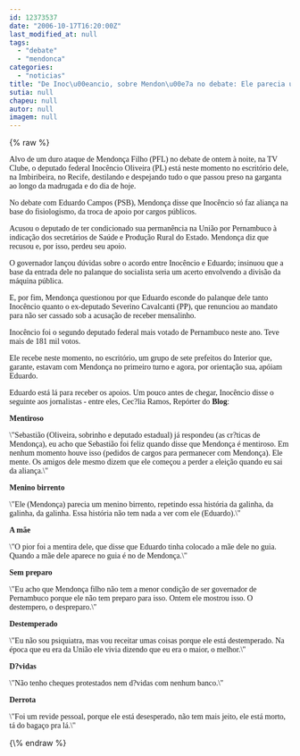 ```yaml
---
id: 12373537
date: "2006-10-17T16:20:00Z"
last_modified_at: null
tags:
  - "debate"
  - "mendonca"
categories:
  - "noticias"
title: "De Inoc\u00eancio, sobre Mendon\u00e7a no debate: Ele parecia um menino birrento"
sutia: null
chapeu: null
autor: null
imagem: null
---
```

{\% raw %}
<p><P><FONT face=Verdana>Alvo de um duro ataque de Mendonça Filho (PFL) no debate de ontem à noite, na TV Clube, o deputado federal Inocêncio Oliveira (PL) está neste momento no escritório dele, na Imbiribeira, no Recife, destilando e despejando tudo o que passou preso na garganta ao longo da madrugada e do dia de hoje.</FONT></P></p>
<p><P><FONT face=Verdana>No debate com Eduardo Campos (PSB), Mendonça disse que Inocêncio só faz aliança na base do fisiologismo, da troca de apoio por cargos públicos. </FONT></P></p>
<p><P><FONT face=Verdana>Acusou o deputado de ter condicionado sua permanência na União por Pernambuco à indicação dos secretários de Saúde e Produção Rural do Estado. Mendonça diz que recusou e, por isso, perdeu seu apoio.</FONT></P></p>
<p><P><FONT face=Verdana>O governador lançou dúvidas sobre o acordo entre Inocêncio e Eduardo; insinuou que a base da entrada dele no palanque do socialista seria um acerto envolvendo a divisão da máquina pública. </FONT></P></p>
<p><P><FONT face=Verdana>E, por fim, Mendonça questionou por que Eduardo esconde do palanque dele tanto Inocêncio quanto o ex-deputado Severino Cavalcanti (PP), que renunciou ao mandato para não ser cassado sob a acusação de receber mensalinho.</FONT></P></p>
<p><P><FONT face=Verdana>Inocêncio foi o segundo deputado federal mais votado de Pernambuco neste ano. Teve mais de 181 mil votos. </FONT></P></p>
<p><P><FONT face=Verdana>Ele recebe neste momento, no escritório, um grupo de sete prefeitos do Interior que, garante, estavam com Mendonça no primeiro turno e agora, por orientação sua, apóiam Eduardo.</FONT></P></p>
<p><P><FONT face=Verdana>Eduardo está lá para receber os apoios. Um pouco antes de chegar, Inocêncio disse o seguinte aos jornalistas - entre eles, Cec?lia Ramos, Repórter do <STRONG>Blog</STRONG>:</FONT></P></p>
<p><P><FONT face=Verdana><STRONG>Mentiroso</STRONG></FONT></P></p>
<p><P><FONT face=Verdana>\"Sebastião (Oliveira, sobrinho e deputado estadual) já respondeu (as cr?ticas de Mendonça), eu acho que Sebastião foi feliz quando disse que Mendonça é mentiroso. Em nenhum momento houve isso (pedidos de cargos para permanecer com Mendonça). Ele mente. Os amigos dele mesmo dizem que ele começou a perder a eleição quando eu sai da aliança.\"</FONT></P></p>
<p><P><FONT face=Verdana><STRONG>Menino birrento</STRONG></FONT></P></p>
<p><P><FONT face=Verdana>\"Ele (Mendonça) parecia um menino birrento, repetindo essa história da galinha, da galinha, da galinha. Essa história não tem nada a ver com ele (Eduardo).\"</FONT></P></p>
<p><P><FONT face=Verdana><STRONG>A mãe</STRONG></FONT></P></p>
<p><P><FONT face=Verdana>\"O pior foi a mentira dele, que disse que Eduardo tinha colocado a mãe dele no guia. Quando a mãe dele aparece no guia é no de Mendonça.\"</FONT></P></p>
<p><P><FONT face=Verdana><STRONG>Sem preparo</STRONG></FONT></P></p>
<p><P><FONT face=Verdana>\"Eu acho que Mendonça filho não tem a menor condição de ser governador de Pernambuco porque ele não tem preparo para isso. Ontem ele mostrou isso. O destempero, o despreparo.\"</FONT></P></p>
<p><P><FONT face=Verdana><STRONG>Destemperado</STRONG></FONT></P></p>
<p><P><FONT face=Verdana>\"Eu não sou psiquiatra, mas vou receitar umas coisas porque ele está destemperado. Na época que eu era da União ele vivia dizendo que eu era o maior, o melhor.\"</FONT></P></p>
<p><P><FONT face=Verdana><STRONG>D?vidas</STRONG></FONT></P></p>
<p><P><FONT face=Verdana>\"Não tenho cheques protestados nem d?vidas com nenhum banco.\"</FONT></P></p>
<p><P><FONT face=Verdana><STRONG>Derrota</STRONG></FONT></P></p>
<p><P><FONT face=Verdana>\"Foi um revide pessoal, porque ele está desesperado, não tem mais jeito, ele está morto, tá do bagaço pra lá.\"</FONT></P> </p>
{\% endraw %}